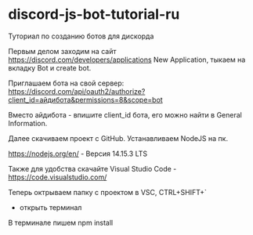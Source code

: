# discord-js-bot-tutorial-ru
Туториал по созданию ботов для дискорда

Первым делом заходим на сайт https://discord.com/developers/applications
New Application, тыкаем на вкладку Bot и create bot.

Приглашаем бота на свой сервер:
https://discord.com/api/oauth2/authorize?client_id=айдибота&permissions=8&scope=bot

Вместо айдибота - впишите client_id бота, его можно найти в General Information.

Далее скачиваем проект с GitHub. Устанавливаем NodeJS на пк.

https://nodejs.org/en/ - Версия 14.15.3 LTS

Также для удобства скачайте Visual Studio Code - https://code.visualstudio.com/

Теперь октрываем папку с проектом в VSC, CTRL+SHIFT+`
- открыть терминал

В терминале пишем npm install
